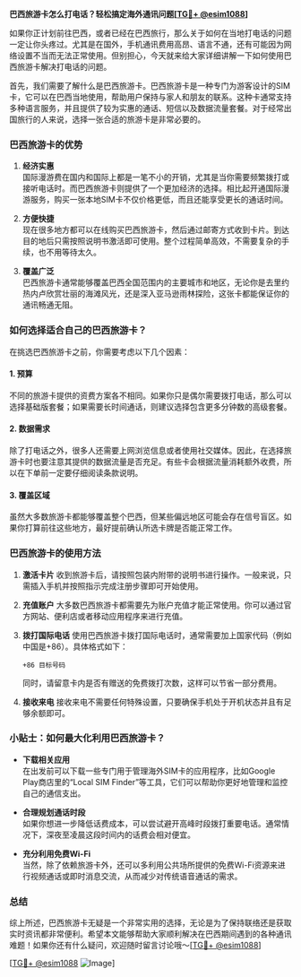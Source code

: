 **巴西旅游卡怎么打电话？轻松搞定海外通讯问题[[TG💪+ @esim1088](https://t.me/s/esim1088)]**

如果你正计划前往巴西，或者已经在巴西旅行，那么关于如何在当地打电话的问题一定让你头疼过。尤其是在国外，手机通讯费用高昂、语言不通，还有可能因为网络设置不当而无法正常使用。但别担心，今天就来给大家详细讲解一下如何使用巴西旅游卡解决打电话的问题。

首先，我们需要了解什么是巴西旅游卡。巴西旅游卡是一种专门为游客设计的SIM卡，它可以在巴西当地使用，帮助用户保持与家人和朋友的联系。这种卡通常支持多种语言服务，并且提供了较为实惠的通话、短信以及数据流量套餐。对于经常出国旅行的人来说，选择一张合适的旅游卡是非常必要的。

### 巴西旅游卡的优势

1. **经济实惠**  
   国际漫游费在国内和国际上都是一笔不小的开销，尤其是当你需要频繁拨打或接听电话时。而巴西旅游卡则提供了一个更加经济的选择。相比起开通国际漫游服务，购买一张本地SIM卡不仅价格更低，而且还能享受更长的通话时间。

2. **方便快捷**  
   现在很多地方都可以在线购买巴西旅游卡，然后通过邮寄方式收到卡片。到达目的地后只需按照说明书激活即可使用。整个过程简单高效，不需要复杂的手续，也不用等待太久。

3. **覆盖广泛**  
   巴西旅游卡通常能够覆盖巴西全国范围内的主要城市和地区，无论你是去里约热内卢欣赏壮丽的海滩风光，还是深入亚马逊雨林探险，这张卡都能保证你的通讯畅通无阻。

### 如何选择适合自己的巴西旅游卡？

在挑选巴西旅游卡之前，你需要考虑以下几个因素：

#### 1. 预算
不同的旅游卡提供的资费方案各不相同。如果你只是偶尔需要拨打电话，那么可以选择基础版套餐；如果需要长时间通话，则建议选择包含更多分钟数的高级套餐。

#### 2. 数据需求
除了打电话之外，很多人还需要上网浏览信息或者使用社交媒体。因此，在选择旅游卡时也要注意其提供的数据流量是否充足。有些卡会根据流量消耗额外收费，所以在下单前一定要仔细阅读条款说明。

#### 3. 覆盖区域
虽然大多数旅游卡都能够覆盖整个巴西，但某些偏远地区可能会存在信号盲区。如果你打算前往这些地方，最好提前确认所选卡牌是否能正常工作。

### 巴西旅游卡的使用方法

1. **激活卡片**
   收到旅游卡后，请按照包装内附带的说明书进行操作。一般来说，只需插入手机并按照指示完成注册步骤即可开始使用。

2. **充值账户**
   大多数巴西旅游卡都需要先为账户充值才能正常使用。你可以通过官方网站、便利店或者移动应用程序来进行充值。

3. **拨打国际电话**
   使用巴西旅游卡拨打国际电话时，通常需要加上国家代码（例如中国是+86）。具体格式如下：
   ```
   +86 目标号码
   ```
   同时，请留意卡内是否有赠送的免费拨打次数，这样可以节省一部分费用。

4. **接收来电**
   接收来电不需要任何特殊设置，只要确保手机处于开机状态并且有足够余额即可。

### 小贴士：如何最大化利用巴西旅游卡？

- **下载相关应用**  
  在出发前可以下载一些专门用于管理海外SIM卡的应用程序，比如Google Play商店里的“Local SIM Finder”等工具，它们可以帮助你更好地管理和监控自己的通信支出。

- **合理规划通话时段**  
  如果你想进一步降低话费成本，可以尝试避开高峰时段拨打重要电话。通常情况下，深夜至凌晨这段时间内的话费会相对便宜。

- **充分利用免费Wi-Fi**  
  当然，除了依赖旅游卡外，还可以多利用公共场所提供的免费Wi-Fi资源来进行视频通话或即时消息交流，从而减少对传统语音通话的需求。

### 总结

综上所述，巴西旅游卡无疑是一个非常实用的选择，无论是为了保持联络还是获取实时资讯都非常便利。希望本文能够帮助大家顺利解决在巴西期间遇到的各种通讯难题！如果你还有什么疑问，欢迎随时留言讨论哦～[[TG💪+ @esim1088](https://t.me/s/esim1088)]

[[TG💪+ @esim1088](https://t.me/s/esim1088) ![Image](https://i.postimg.cc/4NQfJmqS/Snipaste-2025-05-13-00-14-12.png)]